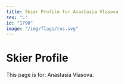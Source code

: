 ```yaml
---
title: Skier Profile for Anastasia Vlasova
sex: "L"
id: "1790"
image: "/img/flags/rus.svg" 
---
```


# Skier Profile

This page is for: Anastasia Vlasova.
    